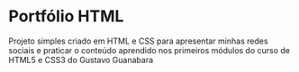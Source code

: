 # Portfólio HTML 
Projeto simples criado em HTML e CSS para apresentar minhas redes sociais e praticar o conteúdo aprendido nos primeiros módulos do curso de HTML5 e CSS3 do Gustavo Guanabara
